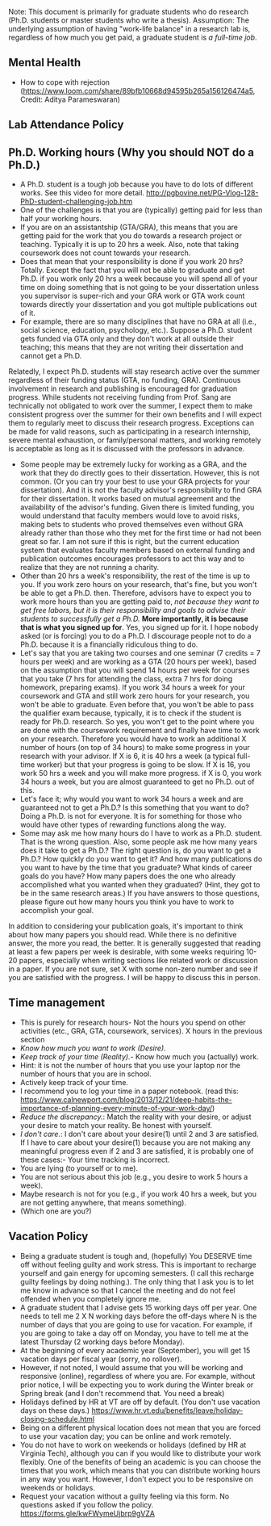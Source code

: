 Note: This document is primarily for graduate students who do research (Ph.D. students or master students who write a thesis).
Assumption: The underlying assumption of having "work-life balance" in a research lab is, regardless of how much you get paid, a graduate student is *a full-time job*.

## Mental Health

- How to cope with rejection (https://www.loom.com/share/89bfb10668d94595b265a156126474a5, Credit: Aditya Parameswaran)

## Lab Attendance Policy

## Ph.D. Working hours (Why you should NOT do a Ph.D.)

- A Ph.D. student is a tough job because you have to do lots of different works. See this video for more detail. http://pgbovine.net/PG-Vlog-128-PhD-student-challenging-job.htm
- One of the challenges is that you are (typically) getting paid for less than half your working hours.
- If you are on an assistantship (GTA/GRA), this means that you are getting paid for the work that you do towards a research project or teaching. Typically it is up to 20 hrs a week. Also, note that taking coursework does not count towards your research.
- Does that mean that your responsibility is done if you work 20 hrs? Totally. Except the fact that you will not be able to graduate and get Ph.D. if you work only 20 hrs a week because you will spend all of your time on doing something that is not going to be your dissertation unless you supervisor is super-rich and your GRA work or GTA work count towards directly your dissertation and you got multiple publications out of it.
- For example, there are so many disciplines that have no GRA at all (i.e., social science, education, psychology, etc.). Suppose a Ph.D. student gets funded via GTA only and they don't work at all outside their teaching; this means that they are not writing their dissertation and cannot get a Ph.D.

Relatedly, I expect Ph.D. students will stay research active over the summer regardless of their funding status (GTA, no funding, GRA). Continuous involvement in research and publishing is encouraged for graduation progress. While students not receiving funding from Prof. Sang are technically not obligated to work over the summer, I expect them to make consistent progress over the summer for their own benefits and I will expect them to regularly meet to discuss their research progress. Exceptions can be made for valid reasons, such as participating in a research internship, severe mental exhaustion, or family/personal matters, and working remotely is acceptable as long as it is discussed with the professors in advance.

- Some people may be extremely lucky for working as a GRA, and the work that they do directly goes to their dissertation. However, this is not common. (Or you can try your best to use your GRA projects for your dissertation). And it is not the faculty advisor's responsibility to find GRA for their dissertation. It works based on mutual agreement and the availability of the advisor's funding. Given there is limited funding, you would understand that faculty members would love to avoid risks, making bets to students who proved themselves even without GRA already rather than those who they met for the first time or had not been great so far. I am not sure if this is right, but the current education system that evaluates faculty members based on external funding and publication outcomes encourages professors to act this way and to realize that they are not running a charity.
- Other than 20 hrs a week's responsibility, the rest of the time is up to you. If you work zero hours on your research, that's fine, but you won't be able to get a Ph.D. then. Therefore, advisors have to expect you to work more hours than you are getting paid to, *not because they want to get free labors, but it is their responsibility and goals to advise their students to successfully get a Ph.D.* **More importantly, it is because that is what you signed up for**. Yes, you signed up for it. I hope nobody asked (or is forcing) you to do a Ph.D. I discourage people not to do a Ph.D. because it is a financially ridiculous thing to do.
- Let's say that you are taking two courses and one seminar (7 credits = 7 hours per week) and are working as a GTA (20 hours per week), based on the assumption that you will spend 14 hours per week for courses that you take (7 hrs for attending the class, extra 7 hrs for doing homework, preparing exams). If you work 34 hours a week for your coursework and GTA and still work zero hours for your research, you won't be able to graduate. Even before that, you won't be able to pass the qualifier exam because, typically, it is to check if the student is ready for Ph.D. research. So yes, you won't get to the point where you are done with the coursework requirement and finally have time to work on your research. Therefore you would have to work an additional X number of hours (on top of 34 hours) to make some progress in your research with your advisor. If X is 6, it is 40 hrs a week (a typical full-time worker) but that your progress is going to be slow. If X is 16, you work 50 hrs a week and you will make more progress. if X is 0, you work 34 hours a week, but you are almost guaranteed to get no Ph.D. out of this.
- Let's face it; why would you want to work 34 hours a week and are guaranteed not to get a Ph.D.? Is this something that you want to do? Doing a Ph.D. is not for everyone. It is for something for those who would have other types of rewarding functions along the way.
- Some may ask me how many hours do I have to work as a Ph.D. student. That is the wrong question. Also, some people ask me how many years does it take to get a Ph.D.? The right question is, do you want to get a Ph.D.? How quickly do you want to get it? And how many publications do you want to have by the time that you graduate? What kinds of career goals do you have? How many papers does the one who already accomplished what you wanted when they graduated? (Hint, they got to be in the same research areas.) If you have answers to those questions, please figure out how many hours you think you have to work to accomplish your goal.

In addition to considering your publication goals, it's important to think about how many papers you should read. While there is no definitive answer, the more you read, the better. It is generally suggested that reading at least a few papers per week is desirable, with some weeks requiring 10-20 papers, especially when writing sections like related work or discussion in a paper. If you are not sure, set X with some non-zero number and see if you are satisfied with the progress. I will be happy to discuss this in person.

## Time management

- This is purely for research hours- Not the hours you spend on other activities (etc., GRA, GTA, coursework, services). X hours in the previous section
- *Know how much you want to work (Desire).*
- *Keep track of your time (Reality).*- Know how much you (actually) work.
- Hint: it is not the number of hours that you use your laptop nor the number of hours that you are in school.
- Actively keep track of your time.
- I recommend you to log your time in a paper notebook. (read this: https://www.calnewport.com/blog/2013/12/21/deep-habits-the-importance-of-planning-every-minute-of-your-work-day/)
- *Reduce the discrepancy.*: Match the reality with your desire, or adjust your desire to match your reality. Be honest with yourself.
- *I don't care.*: I don't care about your desire(1) until 2 and 3 are satisfied. If I have to care about your desire(1) because you are not making any meaningful progress even if 2 and 3 are satisfied, it is probably one of these cases:- Your time tracking is incorrect.
- You are lying (to yourself or to me).
- You are not serious about this job (e.g., you desire to work 5 hours a week).
- Maybe research is not for you (e.g., if you work 40 hrs a week, but you are not getting anywhere, that means something).
- (Which one are you?)

## Vacation Policy

- Being a graduate student is tough and, (hopefully) You DESERVE time off without feeling guilty and work stress. This is important to recharge yourself and gain energy for upcoming semesters. (I call this recharge guilty feelings by doing nothing.). The only thing that I ask you is to let me know in advance so that I cancel the meeting and do not feel offended when you completely ignore me.
- A graduate student that I advise gets 15 working days off per year. One needs to tell me 2 X N working days before the off-days where N is the number of days that you are going to use for vacation. For example, if you are going to take a day off on Monday, you have to tell me at the latest Thursday (2 working days before Monday).
- At the beginning of every academic year (September), you will get 15 vacation days per fiscal year (sorry, no rollover).
- However, if not noted, I would assume that you will be working and responsive (online), regardless of where you are. For example, without prior notice, I will be expecting you to work during the Winter break or Spring break (and I don't recommend that. You need a break)
- Holidays defined by HR at VT are off by default. (You don't use vacation days on these days.) https://www.hr.vt.edu/benefits/leave/holiday-closing-schedule.html
- Being on a different physical location does not mean that you are forced to use your vacation day; you can be online and work remotely.
- You do not have to work on weekends or holidays (defined by HR at Virginia Tech), although you can if you would like to distribute your work flexibly. One of the benefits of being an academic is you can choose the times that you work, which means that you can distribute working hours in any way you want. However, I don't expect you to be responsive on weekends or holidays.
- Request your vacation without a guilty feeling via this form. No questions asked if you follow the policy. https://forms.gle/kwFWymeUjbrp9gVZA
